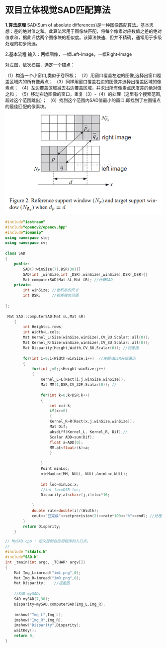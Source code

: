 # 双目立体视觉SAD匹配算法

**1.算法原理**
    SAD(Sum of absolute differences)是一种图像匹配算法。基本思想：差的绝对值之和。此算法常用于图像块匹配，将每个像素对应数值之差的绝对值求和，据此评估两个图像块的相似度。该算法快速、但并不精确，通常用于多级处理的初步筛选。

2.基本流程
输入：两幅图像，一幅Left-Image，一幅Right-Image

对左图，依次扫描，选定一个锚点：

（1）构造一个小窗口,类似于卷积核；
（2）用窗口覆盖左边的图像,选择出窗口覆盖区域内的所有像素点；
（3）同样用窗口覆盖右边的图像并选择出覆盖区域的像素点；
（4）左边覆盖区域减去右边覆盖区域，并求出所有像素点灰度差的绝对值之和；
（5）移动右边图像的窗口，重复（3）-（4）的处理（这里有个搜索范围,超过这个范围跳出）；
（6）找到这个范围内SAD值最小的窗口,即找到了左图锚点的最佳匹配的像素块。
![img](media/20160519202841069)

```c++
#include"iostream"
#include"opencv2/opencv.hpp"
#include"iomanip"
using namespace std;
using namespace cv;
 
class SAD
{
	public:
		SAD():winSize(7),DSR(30){}
		SAD(int _winSize,int _DSR):winSize(_winSize),DSR(_DSR){}
		Mat computerSAD(Mat &L,Mat &R); //计算SAD
	private:
		int winSize; //卷积核的尺寸
		int DSR;     //视差搜索范围
	
};
 
 Mat SAD::computerSAD(Mat &L,Mat &R)
	{
		int Height=L.rows;
	    int Width=L.cols;
		Mat Kernel_L(Size(winSize,winSize),CV_8U,Scalar::all(0));
	    Mat Kernel_R(Size(winSize,winSize),CV_8U,Scalar::all(0));
	    Mat Disparity(Height,Width,CV_8U,Scalar(0)); //视差图
 
		for(int i=0;i<Width-winSize;i++)  //左图从DSR开始遍历
		{
			for(int j=0;j<Height-winSize;j++)
			{
				Kernel_L=L(Rect(i,j,winSize,winSize));
			    Mat MM(1,DSR,CV_32F,Scalar(0)); //
 
				for(int k=0;k<DSR;k++)
				{
					int x=i-k;
					if(x>=0)
					{
					Kernel_R=R(Rect(x,j,winSize,winSize));
					Mat Dif;
			        absdiff(Kernel_L, Kernel_R, Dif);//
					Scalar ADD=sum(Dif);
					float a=ADD[0];
					MM.at<float>(k)=a;
					}
					
				}
				Point minLoc;
                minMaxLoc(MM, NULL, NULL,&minLoc,NULL);
			    
				int loc=minLoc.x;
				//int loc=DSR-loc;
				Disparity.at<char>(j,i)=loc*16;
				
			}
			double rate=double(i)/(Width);
			cout<<"已完成"<<setprecision(2)<<rate*100<<"%"<<endl; //处理进度
		}
		return Disparity;
	}
```

```c++
// MySAD.cpp : 定义控制台应用程序的入口点。
//
#include "stdafx.h"
#include"SAD.h"
int _tmain(int argc, _TCHAR* argv[])
{
	Mat Img_L=imread("imL.png",0);
	Mat Img_R=imread("imR.png",0);
    Mat Disparity;    //视差图
    
	//SAD mySAD;
	SAD mySAD(7,30);
	Disparity=mySAD.computerSAD(Img_L,Img_R);
 
	imshow("Img_L",Img_L);
	imshow("Img_R",Img_R);
	imshow("Disparity",Disparity);
	waitKey();
	return 0;
}
```

